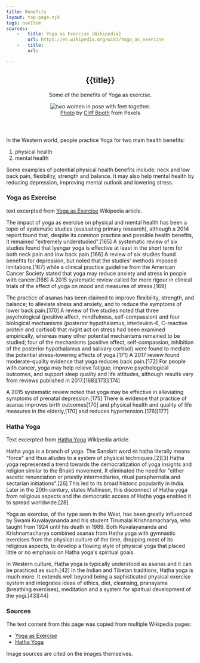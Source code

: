 ```yaml
---
title: Benefits
layout: top-page.njk
tags: navItem
sources:
    -   title: Yoga as Exercise [Wikipedia]
        url: https://en.wikipedia.org/wiki/Yoga_as_exercise
    -   title:
        url: 

---
```


<header class="page-header">
  <h2 class="page-title">{{title}}</h2>
  <div class="page-description">
    <p>Some of the benefits of Yoga as exercise.</p>
  </div>
  <figure class="image">
    <img src="/images/pexels-cliff-booth-4057269.jpg" alt="two women in pose with feet together.">
    <figcaption><a href="https://www.pexels.com/photo/photo-of-women-exercising-together-4057269/">Photo</a> by <a href="https://www.pexels.com/@cliff-booth?utm_content=attributionCopyText&utm_medium=referral&utm_source=pexels">Cliff Booth</a> from Pexels</figcaption>
  </figure>
</header>

In the Western world, people practice Yoga for two main health benefits:

1. physical health
2. mental health

Some examples of potential physical health benefits include: neck and low back pain, flexibility, strength and balance. It may also help mental health by reducing depression, improving mental outlook and lowering stress.

### Yoga as Exercise
<p class="cite">text excerpted from <a href="https://en.wikipedia.org/wiki/Yoga_as_exercise">Yoga as Exercise</a> Wikipedia article.</p>

The impact of yoga as exercise on physical and mental health has been a topic of systematic studies (evaluating primary research), although a 2014 report found that, despite its common practice and possible health benefits, it remained "extremely understudied".[165] A systematic review of six studies found that Iyengar yoga is effective at least in the short term for both neck pain and low back pain.[166] A review of six studies found benefits for depression, but noted that the studies' methods imposed limitations,[167] while a clinical practice guideline from the American Cancer Society stated that yoga may reduce anxiety and stress in people with cancer.[168] A 2015 systematic review called for more rigour in clinical trials of the effect of yoga on mood and measures of stress.[169]

The practice of asanas has been claimed to improve flexibility, strength, and balance; to alleviate stress and anxiety, and to reduce the symptoms of lower back pain.[170] A review of five studies noted that three psychological (positive affect, mindfulness, self-compassion) and four biological mechanisms (posterior hypothalamus, interleukin-6, C-reactive protein and cortisol) that might act on stress had been examined empirically, whereas many other potential mechanisms remained to be studied; four of the mechanisms (positive affect, self-compassion, inhibition of the posterior hypothalamus and salivary cortisol) were found to mediate the potential stress-lowering effects of yoga.[171] A 2017 review found moderate-quality evidence that yoga reduces back pain.[172] For people with cancer, yoga may help relieve fatigue, improve psychological outcomes, and support sleep quality and life attitudes, although results vary from reviews published in 2017.[168][173][174]

A 2015 systematic review noted that yoga may be effective in alleviating symptoms of prenatal depression.[175] There is evidence that practice of asanas improves birth outcomes[170] and physical health and quality of life measures in the elderly,[170] and reduces hypertension.[176][177]

### Hatha Yoga
<p class="cite">Text excerpted from <a href="https://en.wikipedia.org/wiki/Hatha_yoga">Hatha Yoga</a> Wikipedia article.</p>
Haṭha yoga is a branch of yoga. The Sanskrit word हठ haṭha literally means "force" and thus alludes to a system of physical techniques.[2][3] Haṭha yoga represented a trend towards the democratization of yoga insights and religion similar to the Bhakti movement. It eliminated the need for "either ascetic renunciation or priestly intermediaries, ritual paraphernalia and sectarian initiations".[26] This led to its broad historic popularity in India. Later in the 20th-century, states Mallinson, this disconnect of Haṭha yoga from religious aspects and the democratic access of Haṭha yoga enabled it to spread worldwide.[28]

Yoga as exercise, of the type seen in the West, has been greatly influenced by Swami Kuvalayananda and his student Tirumalai Krishnamacharya, who taught from 1924 until his death in 1989. Both Kuvalayananda and Krishnamacharya combined asanas from Haṭha yoga with gymnastic exercises from the physical culture of the time, dropping most of its religious aspects, to develop a flowing style of physical yoga that placed little or no emphasis on Haṭha yoga's spiritual goals.

In Western culture, Haṭha yoga is typically understood as asanas and it can be practiced as such.[42] In the Indian and Tibetan traditions, Haṭha yoga is much more. It extends well beyond being a sophisticated physical exercise system and integrates ideas of ethics, diet, cleansing, pranayama (breathing exercises), meditation and a system for spiritual development of the yogi.[43][44]



<footer class="pose-footer">
<div class="sources">
    <h3>Sources</h3>
    <p>The text content from this page was copied from multiple Wikipedia pages:</p>
    <ul>
        <li id="yoga-as-exercise"><a href="https://en.wikipedia.org/wiki/Yoga_as_exercise">Yoga as Exercise</a></li>
        <li id="hatha-yoga"><a href="https://en.wikipedia.org/wiki/Hatha_yoga">Hatha Yoga</a></li>
    </ul>
    <p>Image sources are cited on the images themselves.</p>
</div>
</footer>
